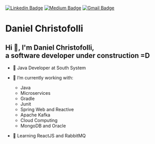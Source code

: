 [![Linkedin Badge](https://img.shields.io/badge/Linkedin-Daniel%20Christofolli-blue?style=flat-square)](https://www.linkedin.com/in/daniel-christofolli-069071160/)
[![Medium Badge](https://img.shields.io/badge/Medium-Daniel%20Christofolli-lightgrey?style=flat-square)](https://medium.com/@danielchristofolli)
[![Gmail Badge](https://img.shields.io/badge/Gmail-Daniel%20Christofolli-red?style=flat-square)](mailto:danielchristofolli@gmail.com)

# Daniel Christofolli

## Hi 👋, I'm Daniel Christofolli,<br>a software developer under construction =D

- 🔭 Java Developer at South System


- 🔭 I’m currently working with:
  - Java
  - Microservices
  - Gradle
  - Junit
  - Spring Web and Reactive
  - Apache Kafka
  - Cloud Computing
  - MongoDB and Oracle
  
- 🌱 Learning ReactJS and RabbitMQ
